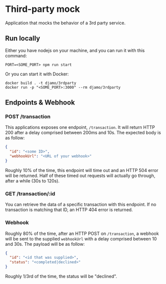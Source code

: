 # Third-party mock

Application that mocks the behavior of a 3rd party service.

## Run locally

Either you have nodejs on your machine, and you can run it with this command:

```
PORT=<SOME_PORT> npm run start
```

Or you can start it with Docker:

```
docker build . -t djamo/3rdparty
docker run -p "<SOME_PORT>:3000" --rm djamo/3rdparty
```

## Endpoints & Webhook

### POST /transaction

This applications exposes one endpoint, `/transaction`. It will return HTTP 200 after a delay comprised between 200ms and 10s. The expected body is as follow:

```json
{
  "id": "<some ID>",
  "webhookUrl": "<URL of your webhook>"
}
```

Roughly 10% of the time, this endpoint will time out and an HTTP 504 error will be returned. Half of these timed out requests will actually go through, after a while (30s to 120s).

### GET /transaction/:id

You can retrieve the data of a specific transaction with this endpoint. If no transaction is matching that ID, an HTTP 404 error is returned.

### Webhook

Roughly 80% of the time, after an HTTP POST on `/transaction`, a webhook will be sent to the supplied `webhookUrl` with a delay comprised between 10 and 30s. The payload will be as follow:

```json
{
  "id": "<id that was supplied>",
  "status": "<completed|declined>"
}
```

Roughly 1/3rd of the time, the status will be "declined".

